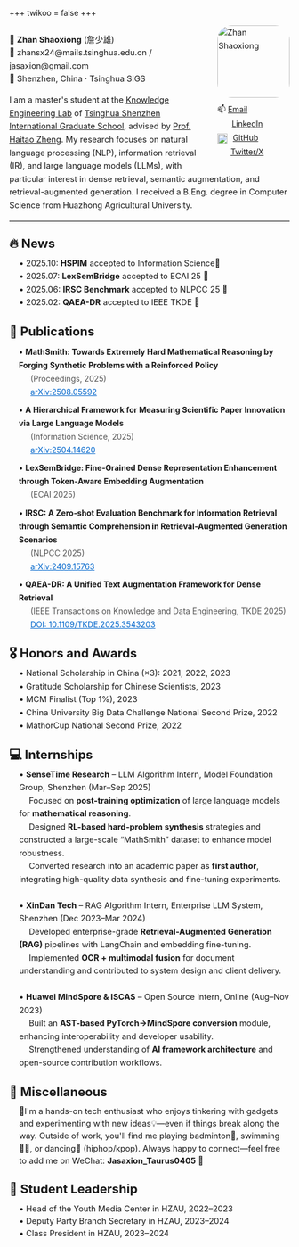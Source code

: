 +++
twikoo = false
+++

<div style="max-width: 900px; margin: auto; overflow: hidden; font-size: 1.05em; line-height: 1.6;">
  <!-- Avatar + links (floated right) -->
  <div style="float: right; text-align: left; margin-left: 1.5em; margin-bottom: 0.5em;">
    <img src="https://pve.digikamc.cn:8343/i/2025/04/20/r6iez7-0.png" alt="Zhan Shaoxiong" width="130" style="border-radius: 20%;"><br>
    <div style="margin-top: 0.6em; font-size: 0.95em; line-height: 1.8;">
      <div>📫 <a href="mailto:zhansx24@mails.tsinghua.edu.cn">Email</a></div>
      <div><img src="https://cdn-icons-png.flaticon.com/512/174/174857.png" width="16" style="vertical-align: middle; margin-right: 6px; box-shadow: none !important; filter: none !important;">
        <a href="https://www.linkedin.com/in/shaoxiong-zhan/" target="_blank">LinkedIn</a></div>
      <div><img src="https://github.githubassets.com/images/modules/logos_page/GitHub-Mark.png" width="18" style="vertical-align: middle; margin-right: 6px; box-shadow: none !important; filter: none !important;">
        <a href="https://github.com/jasaxion" target="_blank">GitHub</a></div>
      <div><img src="https://upload.wikimedia.org/wikipedia/commons/c/ce/X_logo_2023.svg" width="14" style="vertical-align: middle; margin-right: 6px; box-shadow: none !important; filter: none !important;">
        <a href="https://x.com/jasaxion" target="_blank">Twitter/X</a></div>
    </div>
  </div>

  <!-- Intro paragraph flows around the avatar -->
  <p>
    🙋‍ <strong>Zhan Shaoxiong</strong> (詹少雄)<br>
    📧 zhansx24@mails.tsinghua.edu.cn / jasaxion@gmail.com<br>
    📍 Shenzhen, China · Tsinghua SIGS<br>
  </p>

  <p>
    I am a master's student at the 
    <a href="https://ke.sigs.tsinghua.edu.cn/main.psp" target="_blank">Knowledge Engineering Lab</a> of 
    <a href="https://www.sigs.tsinghua.edu.cn" target="_blank">Tsinghua Shenzhen International Graduate School</a>, advised by 
    <a href="https://www.sigs.tsinghua.edu.cn/zht/main.htm" target="_blank">Prof. Haitao Zheng</a>. 
    My research focuses on natural language processing (NLP), information retrieval (IR), and large language models (LLMs), with particular interest in dense retrieval, semantic augmentation, and retrieval-augmented generation. I received a B.Eng. degree in Computer Science from Huazhong Agricultural University.
  </p>

<hr style="border: none; border-top: 1px solid #ccc; margin: 0.3em 0 0.8em 0;">
<h2 style="text-align: left; margin: 1em 0 0.3em;">🔥 News</h2>
<div style="margin: 0.2em 0 1em 1.2em;">
  <div>• 2025.10: <strong>HSPIM</strong> accepted to Information Science🎉</div>
  <div>• 2025.07: <strong>LexSemBridge</strong> accepted to ECAI 25 🎉</div>
  <div>• 2025.06: <strong>IRSC Benchmark</strong> accepted to NLPCC 25 🎉</div>
  <div>• 2025.02: <strong>QAEA-DR</strong> accepted to IEEE TKDE 🎉</div>
</div>

<h2 style="text-align: left; margin: 1em 0 0.3em;">📝 Publications</h2>
<div style="margin: 0.2em 0 1em 1.2em; line-height: 1.7em; font-size: 0.96em;">
  <div style="margin-bottom: 0.6em;">
    • <strong>MathSmith: Towards Extremely Hard Mathematical Reasoning by Forging Synthetic Problems with a Reinforced Policy</strong><br>
    <span style="margin-left: 1.5em; color: #555;">(Proceedings, 2025)</span><br>
    <a href="https://arxiv.org/abs/2508.05592" target="_blank" style="margin-left: 1.5em; color: #0066cc;">arXiv:2508.05592</a>
  </div>

  <div style="margin-bottom: 0.6em;">
    • <strong>A Hierarchical Framework for Measuring Scientific Paper Innovation via Large Language Models</strong><br>
    <span style="margin-left: 1.5em; color: #555;">(Information Science, 2025)</span><br>
    <a href="https://arxiv.org/abs/2504.14620" target="_blank" style="margin-left: 1.5em; color: #0066cc;">arXiv:2504.14620</a>
  </div>

  <div style="margin-bottom: 0.6em;">
    • <strong>LexSemBridge: Fine-Grained Dense Representation Enhancement through Token-Aware Embedding Augmentation</strong><br>
    <span style="margin-left: 1.5em; color: #555;">(ECAI 2025)</span>
  </div>

  <div style="margin-bottom: 0.6em;">
    • <strong>IRSC: A Zero-shot Evaluation Benchmark for Information Retrieval through Semantic Comprehension in Retrieval-Augmented Generation Scenarios</strong><br>
    <span style="margin-left: 1.5em; color: #555;">(NLPCC 2025)</span><br>
    <a href="https://arxiv.org/abs/2409.15763" target="_blank" style="margin-left: 1.5em; color: #0066cc;">arXiv:2409.15763</a>
  </div>

  <div>
    • <strong>QAEA-DR: A Unified Text Augmentation Framework for Dense Retrieval</strong><br>
    <span style="margin-left: 1.5em; color: #555;">(IEEE Transactions on Knowledge and Data Engineering, TKDE 2025)</span><br>
    <a href="https://ieeexplore.ieee.org/abstract/document/10891728/" target="_blank" style="margin-left: 1.5em; color: #0066cc;">DOI: 10.1109/TKDE.2025.3543203</a>
  </div>
</div>

<h2 style="text-align: left; margin: 1em 0 0.3em;">🎖 Honors and Awards</h2>
<div style="margin: 0.2em 0 1em 1.2em;">
  <div>• National Scholarship in China (×3): 2021, 2022, 2023</div>
  <div>• Gratitude Scholarship for Chinese Scientists, 2023</div>
  <div>• MCM Finalist (Top 1%), 2023</div>
  <div>• China University Big Data Challenge National Second Prize, 2022</div>
  <div>• MathorCup National Second Prize, 2022</div>
</div>

<h2 style="text-align: left; margin: 1em 0 0.3em;">💻 Internships</h2>
<div style="margin: 0.2em 0 1em 1.2em; line-height: 1.6em;">
  <div>
    • <strong>SenseTime Research</strong> – LLM Algorithm Intern, Model Foundation Group, Shenzhen (Mar–Sep 2025)<br>
    <span style="margin-left: 1.2em;">Focused on <strong>post-training optimization</strong> of large language models for <strong>mathematical reasoning</strong>.</span><br>
    <span style="margin-left: 1.2em;">Designed <strong>RL-based hard-problem synthesis</strong> strategies and constructed a large-scale “MathSmith” dataset to enhance model robustness.</span><br>
    <span style="margin-left: 1.2em;">Converted research into an academic paper as <strong>first author</strong>, integrating high-quality data synthesis and fine-tuning experiments.</span>
  </div>
  <br>
  <div>
    • <strong>XinDan Tech</strong> – RAG Algorithm Intern, Enterprise LLM System, Shenzhen (Dec 2023–Mar 2024)<br>
    <span style="margin-left: 1.2em;">Developed enterprise-grade <strong>Retrieval-Augmented Generation (RAG)</strong> pipelines with LangChain and embedding fine-tuning.</span><br>
    <span style="margin-left: 1.2em;">Implemented <strong>OCR + multimodal fusion</strong> for document understanding and contributed to system design and client delivery.</span>
  </div>
  <br>
  <div>
    • <strong>Huawei MindSpore & ISCAS</strong> – Open Source Intern, Online (Aug–Nov 2023)<br>
    <span style="margin-left: 1.2em;">Built an <strong>AST-based PyTorch→MindSpore conversion</strong> module, enhancing interoperability and developer usability.</span><br>
    <span style="margin-left: 1.2em;">Strengthened understanding of <strong>AI framework architecture</strong> and open-source contribution workflows.</span>
  </div>
</div>

<h2 style="text-align: left; margin: 1em 0 0.3em;">🎨 Miscellaneous</h2>
<p style="margin: 0.2em 0 0 1.2em; line-height: 1.5;">
  👋I'm a hands-on tech enthusiast who enjoys tinkering with gadgets and experimenting with new ideas💡—even if things break along the way. Outside of work, you'll find me playing badminton🏸, swimming🏊‍♀️, or dancing💃 (hiphop/kpop). Always happy to connect—feel free to add me on WeChat: <strong>Jasaxion_Taurus0405</strong> 🤝
</p>

<h2 style="text-align: left; margin: 1em 0 0.3em;">👥 Student Leadership</h2>
<div style="margin: 0.2em 0 1em 1.2em; line-height: 1.5;">
  <div>• Head of the Youth Media Center in HZAU, 2022–2023</div>
  <div>• Deputy Party Branch Secretary in HZAU, 2023–2024</div>
  <div>• Class President in HZAU, 2023–2024</div>
</div>


<style>
  footer, .footer, #footer {
    display: none !important;
  }
</style>
